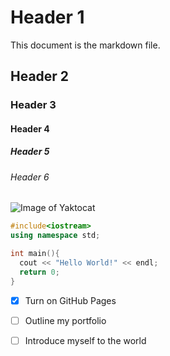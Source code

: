 # Header 1
This document is the markdown file.

## Header 2

### Header 3

#### Header 4

##### Header 5

###### Header 6

![Image of Yaktocat](https://octodex.github.com/images/yaktocat.png)

```C++
#include<iostream>
using namespace std;

int main(){
  cout << "Hello World!" << endl;
  return 0;
}
```

- [x] Turn on GitHub Pages
- [ ] Outline my portfolio
- [ ] Introduce myself to the world



